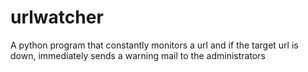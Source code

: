 # urlwatcher
A python program that constantly monitors a url and if the target url is down, immediately sends a warning mail to the administrators

